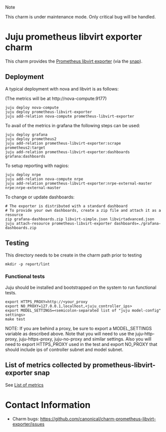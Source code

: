 > [!NOTE]
> This charm is under maintenance mode. Only critical bug will be handled.

# Juju prometheus libvirt exporter charm

This charm provides the [Prometheus libvirt exporter](https://github.com/Tinkoff/libvirt-exporter) (via the [snap](https://snapcraft.io/prometheus-libvirt-exporter)).

## Deployment

A typical deployment with nova and libvirt is as follows:

(The metrics will be at http://nova-compute:9177)

```
juju deploy nova-compute
juju deploy prometheus-libvirt-exporter
juju add-relation nova-compute prometheus-libvirt-exporter
```

To avail of the metrics in grafana the following steps can be used:

```
juju deploy grafana
juju deploy prometheus2
juju add-relation prometheus-libvirt-exporter:scrape prometheus2:target
juju add-relation prometheus-libvirt-exporter:dashboards grafana:dashboards
```

To setup reporting with nagios:

```
juju deploy nrpe
juju add-relation nova-compute nrpe
juju add-relation prometheus-libvirt-exporter:nrpe-external-master nrpe:nrpe-external-master
```

To change or update dashboards:

```
# The exporter is distributed with a standard dashboard
# To provide your own dashboards, create a zip file and attach it as a resource
zip grafana-dashboards.zip libvirt-simple.json libvirtadvanced.json
juju attach-resource prometheus-libvirt-exporter dashboards=./grafana-dashboards.zip
```

## Testing

This directory needs to be create in the charm path prior to testing

```
mkdir -p report/lint
```

### Functional tests

Juju should be installed and bootstrapped on the system to run functional tests.

```
export HTTPS_PROXY=http://<your_proxy
export NO_PROXY=127.0.0.1,localhost,<juju_controller_ips>
export MODEL_SETTINGS=<semicolon-separated list of "juju model-config" settings>
make test
```

NOTE: If you are behind a proxy, be sure to export a MODEL_SETTINGS variable as
described above. Note that you will need to use the juju-http-proxy,
juju-https-proxy, juju-no-proxy and similar settings. Also you will need to
export HTTPS_PROXY used in the test and export NO_PROXY that should include ips
of controller subnet and model subnet.

## List of metrics collected by prometheus-libvirt-exporter snap

See [List of metrics](./metrics.md)

# Contact Information
- Charm bugs: https://github.com/canonical/charm-prometheus-libvirt-exporter/issues
